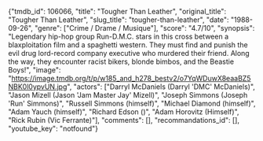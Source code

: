 {"tmdb_id": 106066, "title": "Tougher Than Leather", "original_title": "Tougher Than Leather", "slug_title": "tougher-than-leather", "date": "1988-09-26", "genre": ["Crime / Drame / Musique"], "score": "4.7/10", "synopsis": "Legendary hip-hop group Run-D.M.C. stars in this cross between a blaxploitation film and a spaghetti western. They must find and punish the evil drug lord-record company executive who murdered their friend. Along the way, they encounter racist bikers, blonde bimbos, and the Beastie Boys!", "image": "https://image.tmdb.org/t/p/w185_and_h278_bestv2/o7YqWDuwX8eaaBZ5NBK0l0ypvUN.jpg", "actors": ["Darryl McDaniels (Darryl 'DMC' McDaniels)", "Jason Mizell (Jason 'Jam Master Jay' Mizell)", "Joseph Simmons (Joseph 'Run' Simmons)", "Russell Simmons (himself)", "Michael Diamond (himself)", "Adam Yauch (himself)", "Richard Edson ()", "Adam Horovitz (Himself)", "Rick Rubin (Vic Ferrante)"], "comments": [], "recommandations_id": [], "youtube_key": "notfound"}